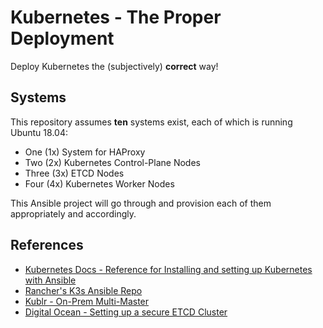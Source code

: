 # Kubernetes - The Proper Deployment

Deploy Kubernetes the (subjectively) **correct** way!

## Systems

This repository assumes **ten** systems exist, each of which is running Ubuntu 18.04:

- One (1x) System for HAProxy
- Two (2x) Kubernetes Control-Plane Nodes
- Three (3x) ETCD Nodes
- Four (4x) Kubernetes Worker Nodes

This Ansible project will go through and provision each of them appropriately and accordingly.

## References

- [Kubernetes Docs - Reference for Installing and setting up Kubernetes with Ansible](https://kubernetes.io/blog/2019/03/15/kubernetes-setup-using-ansible-and-vagrant/#step-2-create-an-ansible-playbook-for-kubernetes-master)
- [Rancher's K3s Ansible Repo](https://github.com/rancher/k3s-ansible)
- [Kublr - On-Prem Multi-Master](https://docs.kublr.com/articles/onprem-multimaster/#on-premises-install-haproxy-as-a-load-balancer-and-configure-it-to-work-with-kubernetes-api-server)
- [Digital Ocean - Setting up a secure ETCD Cluster](https://www.digitalocean.com/community/tutorials/how-to-set-up-and-secure-an-etcd-cluster-with-ansible-on-ubuntu-18-04)
